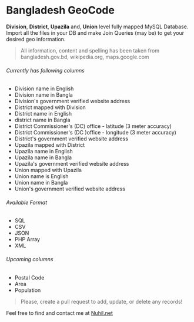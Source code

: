 Bangladesh GeoCode
==================

**Division**, **District**, **Upazila** and, **Union** level fully mapped MySQL Database. Import all the files in your DB and make Join Queries (may be) to get your desired geo information. 

> All information, content and spelling has been taken from bangladesh.gov.bd, wikipedia.org, maps.google.com

###### Currently has following columns
* Division name in English
* Division name in Bangla
* Division's government verified website address
* District mapped with Division
* District name in English
* district name in Bangla
* District Commissioner's (DC) office - latitude (3 meter accuracy)
* District Commissioner's (DC )office - longitude (3 meter accuracy)
* District's government verified website address
* Upazila mapped with District
* Upazila name in English
* Upazila name in Bangla
* Upazila's government verified website address
* Union mapped with Upazila
* Union name is English
* Union name in Bangla
* Union's government verified website address

###### Available Format
* SQL
* CSV
* JSON
* PHP Array
* XML

###### Upcoming columns
* Postal Code
* Area
* Population   

> Please, create a pull request to add, update, or delete any records!

Feel free to find and contact me at [Nuhil.net](https://nuhil.net "Go To My Blog")
